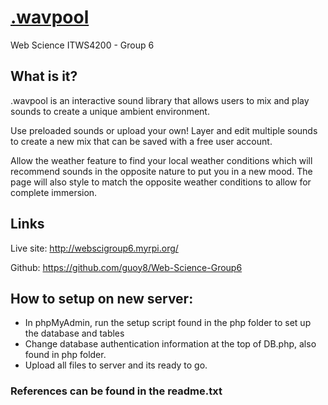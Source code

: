 # <a href="http://webscigroup6.myrpi.org/">.wavpool</a>
Web Science ITWS4200 - Group 6

## What is it?
.wavpool is an interactive sound library that allows users to mix and play sounds to create a unique ambient environment.

Use preloaded sounds or upload your own! Layer and edit multiple sounds to create a new mix that can be saved with a free user account.

Allow the weather feature to find your local weather conditions which will recommend sounds in the opposite nature to put you in a new mood. The page will also style to match the opposite weather conditions to allow for complete immersion.

## Links
Live site: http://webscigroup6.myrpi.org/

Github: https://github.com/guoy8/Web-Science-Group6

## How to setup on new server:
- In phpMyAdmin, run the setup script found in the php folder to set up the database and tables
- Change database authentication information at the top of DB.php, also found in php folder.
- Upload all files to server and its ready to go.

### References can be found in the readme.txt
